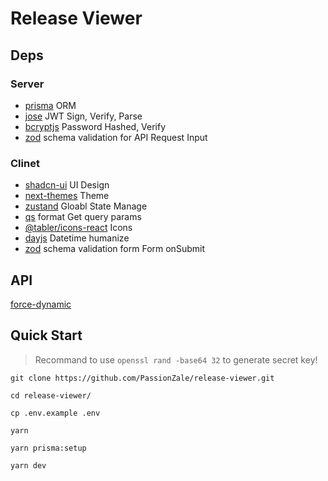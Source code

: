 # Release Viewer

## Deps

### Server

- [prisma](https://github.com/prisma/prisma) ORM
- [jose](https://github.com/panva/jose) JWT Sign, Verify, Parse
- [bcryptjs](https://github.com/dcodeIO/bcrypt.js) Password Hashed, Verify
- [zod](https://github.com/colinhacks/zod) schema validation for API Request Input

### Clinet

- [shadcn-ui](https://github.com/shadcn-ui/ui) UI Design
- [next-themes](https://github.com/pacocoursey/next-themes) Theme
- [zustand](https://github.com/pmndrs/zustand) Gloabl State Manage
- [qs](https://github.com/ljharb/qs) format Get query params
- [@tabler/icons-react](https://github.com/tabler/tabler-icons) Icons
- [dayjs](https://github.com/iamkun/dayjs) Datetime humanize
- [zod](https://github.com/colinhacks/zod) schema validation form Form onSubmit

## API

[force-dynamic](https://nextjs.org/docs/app/api-reference/file-conventions/route-segment-config#dynamic)

## Quick Start

> Recommand to use `openssl rand -base64 32` to generate secret key!

```shell
git clone https://github.com/PassionZale/release-viewer.git

cd release-viewer/

cp .env.example .env

yarn

yarn prisma:setup

yarn dev
```
